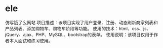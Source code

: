# ele
仿写饿了么网站
项目描述：该项目实现了用户登录、注册、动态刷新商家列表和产品列表、添加购物车、购物车阶段等功能。
使用的技术：html、css、js、jQuery、ajax、PHP、MySQL、bootstrap的表单。
使用说明：该项目仅用于作者本人面试和练习使用。
